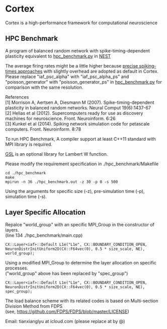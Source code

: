 # Cortex

Cortex is a high-performance framework for computational neuroscience

## HPC Benchmark

A program of balanced random network with spike-timing-dependent plasticity equivalent to [hpc_benchmark.py](https://github.com/nest/nest-simulator/blob/master/pynest/examples/hpc_benchmark.py) in [NEST](https://github.com/nest/nest-simulator)

The average firing rates might be a little higher because [precise spiking-times approaches](https://nest-simulator.readthedocs.io/en/v3.3/guides/simulations_with_precise_spike_times.html?highlight=precise%20spike) with slightly overhead are adopted as default in Cortex.  
Please replace "iaf_psc_alpha" with "iaf_psc_alpha_ps" and "poisson_generator" with "poisson_generator_ps" in [hpc_benchmark.py](https://github.com/nest/nest-simulator/blob/master/pynest/examples/hpc_benchmark.py) for comparison with the same resolution.  

References  
[1] Morrison A, Aertsen A, Diesmann M (2007). Spike-timing-dependent plasticity in balanced random networks. Neural Comput 19(6):1437-67  
[2] Helias et al (2012). Supercomputers ready for use as discovery machines for neuroscience. Front. Neuroinform. 6:26  
[3] Kunkel et al (2014). Spiking network simulation code for petascale computers. Front. Neuroinform. 8:78  

To run HPC Benchmark, A compiler support at least C++11 standard with MPI library is required. 

[GSL](https://www.gnu.org/software/gsl/) is an optional library for Lambert W function. 

Please modify the requirement specification in ./hpc_benchmark/Makefile 

```
cd ./hpc_benchmark
make
mpirun -n 36 ./hpc_benchmark.out -z 30 -p 0 -s 500
```
Using the arguments for specific size (-z), pre-simulation time (-p), simulation time (-s). 

## Layer Specific Allocation

Repalce "world_group" with an specific MPI_Group in the constructor of layers.  
(line 134 ./hpc_benchmark/main.cpp) 

```
CX::Layer<iaf>::Default L1e("L1e", CX::BOUNDARY_CONDITION_OPEN, NeuronDistrInitUniform2D(CX::F64vec(0), 0.5 * size_scale, NE), world_group);
```
Using a modified MPI_Group to determine the layer allocation on specific processes.  
("world_group" above has been replaced by "spec_group") 
```
CX::Layer<iaf>::Default L1e("L1e", CX::BOUNDARY_CONDITION_OPEN, NeuronDistrInitUniform2D(CX::F64vec(0), 0.5 * size_scale, NE), spec_group);
```

The load balance scheme with its related codes is based on Multi-section Division Method from FDPS  
(see, https://github.com/FDPS/FDPS/blob/master/LICENSE)

Email:  tianxianglyu at icloud.com  (please replace at by @)

